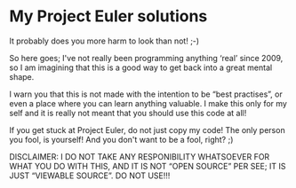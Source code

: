 My Project Euler solutions
==========================
It probably does you more harm to look than not! ;-)

So here goes; I've not really been programming anything ‘real’ since 2009, so I am imagining that this is a good way to get back into a great mental shape. 

I warn you that this is not made with the intention to be “best practises”, or even a place where you can learn anything valuable. I make this only for my self and it is really not meant that you should use this code at all!

If you get stuck at Project Euler, do not just copy my code! The only person you fool, is yourself! And you don't want to be a fool, right? ;)

DISCLAIMER: I DO NOT TAKE ANY RESPONIBILITY WHATSOEVER FOR WHAT YOU DO WITH THIS, AND IT IS NOT “OPEN SOURCE” PER SEE; IT IS JUST “VIEWABLE SOURCE”. DO NOT USE!!!
